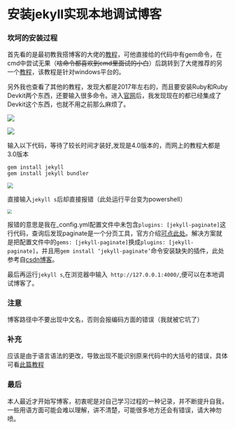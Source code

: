 # 安装jekyll实现本地调试博客

### 坎坷的安装过程

首先看的是最初教我搭博客的大佬的[教程](https://www.jianshu.com/p/e68fba58f75c)，可他直接给的代码中有gem命令，在cmd中尝试无果（~~啥命令都喜欢到cmd里面试的小白~~）后跳转到了大佬推荐的另一个[教程](https://www.jianshu.com/p/9535334ffd54)，该教程是针对windows平台的。

另外我也查看了其他的教程，发现大都是2017年左右的，而且要安装Ruby和Ruby Devkit两个东西，还要输入很多命令。进入[官网](https://rubyinstaller.org/downloads/)后，我发现现在的都已经集成了Devkit这个东西，也就不用之前那么麻烦了。

![](https://raw.githubusercontent.com/jpzhouchina/PicBed/master/img/20200113000921.jpg)

![](https://raw.githubusercontent.com/jpzhouchina/PicBed/master/img/20200113001631.jpg)

输入以下代码，等待了较长时间才装好,发现是4.0版本的，而网上的教程大都是3.0版本

```
gem install jekyll
gem install jekyll bundler
```

<img src="https://raw.githubusercontent.com/jpzhouchina/PicBed/master/img/20200113002008.jpg" style="zoom:80%;" />

直接输入```jekyll s```后却直接报错（此处运行平台变为powershell）

<img src="https://raw.githubusercontent.com/jpzhouchina/PicBed/master/img/20200113002016.jpg" style="zoom: 60%;" />

报错的意思是我在_config.yml配置文件中未包含```plugins: [jekyll-paginate]```这行代码，查询后发现paginate是一个分页工具，官方介绍[可点此处](http://jekyllcn.com/docs/pagination/)。解决方案就是把配置文件中的```gems: [jekyll-paginate]```换成```plugins: [jekyll-paginate]```，并且用```gem install ‘jekyll-paginate’```命令安装缺失的插件，此处参考自[csdn博客](https://blog.csdn.net/henryhu712/article/details/84800410)。

最后再运行```jekyll s```,在浏览器中输入``` http://127.0.0.1:4000/```,便可以在本地调试博客了。

### 注意

博客路径中不要出现中文名，否则会报编码方面的错误（我就被它坑了）

### 补充

应该是由于语言语法的更改，导致出现不能识别原来代码中的大括号的错误，具体可看[此篇教程](https://github.com/Huxpro/huxpro.github.io/issues/105)

### 最后

本人最近才开始写博客，初衷呢是对自己学习过程的一种记录，并不断提升自我，一些用语方面可能会难以理解，讲不清楚，可能很多地方还会有错误，请大神勿喷。

